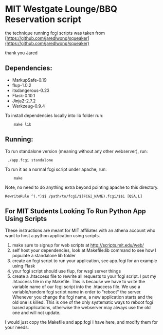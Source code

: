 MIT Westgate Lounge/BBQ Reservation script
========

the technique running fcgi scripts was taken
from [https://github.com/jaredlwong/squeaker](https://github.com/jaredlwong/squeaker)

thank you Jared

Dependencies:
-------------
- MarkupSafe-0.19
- flup-1.0.2
- itsdangerous-0.23
- Flask-0.10.1
- Jinja2-2.7.2
- Werkzeug-0.9.4

To install dependencies locally into lib folder run:

```
    make lib
```

Running:
-------
To run standalone version (meaning without any other webserver), run:

```
 ./app.fcgi standalone
```

To run it as a normal fcgi script under apache, run:

```
    make
```

Note, no need to do anything extra beyond pointing apache to this directory.

```
RewriteRule ^(.*)$$ /path/to/fcgi/$(FCGI_NAME).fcgi/$$1 [QSA,L]
```

For MIT Students Looking To Run Python App Using Scripts
--------------------------------------------------------
These instructions are meant for MIT affiliates with an athena account who want
to host a python application using scripts.

1. make sure to signup for web scripts at http://scripts.mit.edu/web/
2. self host your dependencies, look at Makefile:lib command to see how I
   populate a standalone lib folder
3. create an fcgi script to run your application, see app.fcgi for an example
   using Flask
4. your fcgi script should use flup, for wsgi server things
4. create a .htaccess file to rewrite all requests to your fcgi script. I put
   my .htaccess file in my Makefile. This is because we have to write the
   variable name of our fcgi script into the .htaccess file. We use a
   variable/random fcgi script name in order to "reboot" the server. Whenever you
   change the fcgi name, a new application starts and the old one is killed.
   This is one of the only systematic ways to reboot fcgi based applications,
   otherwise the webserver may always use the old one and will not update.

I would just copy the Makefile and app.fcgi I have here, and modify them for
your needs.
